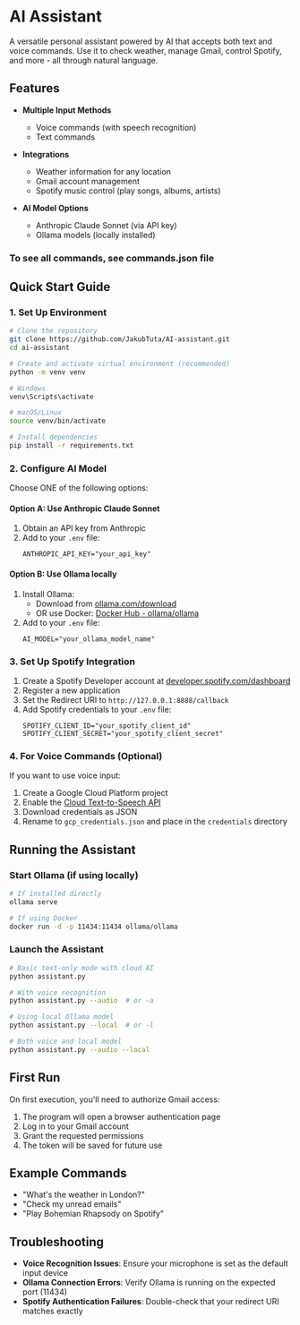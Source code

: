 # AI Assistant

A versatile personal assistant powered by AI that accepts both text and voice commands. Use it to check weather, manage Gmail, control Spotify, and more - all through natural language.

## Features

- **Multiple Input Methods**
  - Voice commands (with speech recognition)
  - Text commands
  
- **Integrations**
  - Weather information for any location
  - Gmail account management
  - Spotify music control (play songs, albums, artists)

- **AI Model Options**
  - Anthropic Claude Sonnet (via API key)
  - Ollama models (locally installed)

### To see all commands, see commands.json file

## Quick Start Guide

### 1. Set Up Environment

```bash
# Clone the repository
git clone https://github.com/JakubTuta/AI-assistant.git
cd ai-assistant

# Create and activate virtual environment (recommended)
python -m venv venv

# Windows
venv\Scripts\activate

# macOS/Linux
source venv/bin/activate

# Install dependencies
pip install -r requirements.txt
```

### 2. Configure AI Model

Choose ONE of the following options:

#### Option A: Use Anthropic Claude Sonnet
1. Obtain an API key from Anthropic
2. Add to your `.env` file:
   ```
   ANTHROPIC_API_KEY="your_api_key"
   ```

#### Option B: Use Ollama locally
1. Install Ollama:
   - Download from [ollama.com/download](https://ollama.com/download/)
   - OR use Docker: [Docker Hub - ollama/ollama](https://hub.docker.com/r/ollama/ollama)
2. Add to your `.env` file:
   ```
   AI_MODEL="your_ollama_model_name"
   ```

### 3. Set Up Spotify Integration

1. Create a Spotify Developer account at [developer.spotify.com/dashboard](https://developer.spotify.com/dashboard)
2. Register a new application
3. Set the Redirect URI to `http://127.0.0.1:8888/callback`
4. Add Spotify credentials to your `.env` file:
   ```
   SPOTIFY_CLIENT_ID="your_spotify_client_id"
   SPOTIFY_CLIENT_SECRET="your_spotify_client_secret"
   ```

### 4. For Voice Commands (Optional)

If you want to use voice input:

1. Create a Google Cloud Platform project
2. Enable the [Cloud Text-to-Speech API](https://console.cloud.google.com/marketplace/product/google/texttospeech.googleapis.com)
3. Download credentials as JSON
4. Rename to `gcp_credentials.json` and place in the `credentials` directory

## Running the Assistant

### Start Ollama (if using locally)

```bash
# If installed directly
ollama serve

# If using Docker
docker run -d -p 11434:11434 ollama/ollama
```

### Launch the Assistant

```bash
# Basic text-only mode with cloud AI
python assistant.py

# With voice recognition
python assistant.py --audio  # or -a

# Using local Ollama model
python assistant.py --local  # or -l

# Both voice and local model
python assistant.py --audio --local
```

## First Run

On first execution, you'll need to authorize Gmail access:
1. The program will open a browser authentication page
2. Log in to your Gmail account
3. Grant the requested permissions
4. The token will be saved for future use

## Example Commands

- "What's the weather in London?"
- "Check my unread emails"
- "Play Bohemian Rhapsody on Spotify"

## Troubleshooting

- **Voice Recognition Issues**: Ensure your microphone is set as the default input device
- **Ollama Connection Errors**: Verify Ollama is running on the expected port (11434)
- **Spotify Authentication Failures**: Double-check that your redirect URI matches exactly